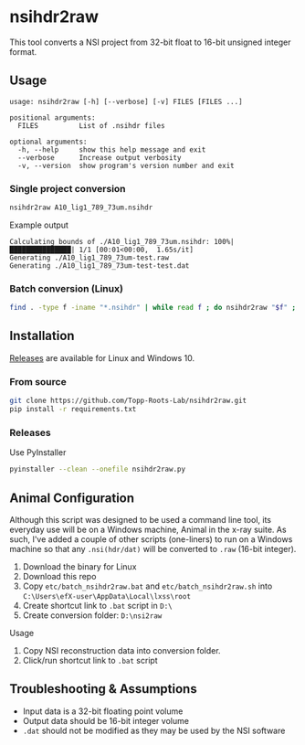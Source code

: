 # nsihdr2raw

This tool converts a NSI project from 32-bit float to 16-bit unsigned integer format.

## Usage
```
usage: nsihdr2raw [-h] [--verbose] [-v] FILES [FILES ...]

positional arguments:
  FILES          List of .nsihdr files

optional arguments:
  -h, --help     show this help message and exit
  --verbose      Increase output verbosity
  -v, --version  show program's version number and exit
```

### Single project conversion
```bash
nsihdr2raw A10_lig1_789_73um.nsihdr
```

Example output
```
Calculating bounds of ./A10_lig1_789_73um.nsihdr: 100%|███████████████| 1/1 [00:01<00:00,  1.65s/it]
Generating ./A10_lig1_789_73um-test.raw
Generating ./A10_lig1_789_73um-test-test.dat
```

### Batch conversion (Linux)

```bash
find . -type f -iname "*.nsihdr" | while read f ; do nsihdr2raw "$f" ; done
```

## Installation

[Releases](https://github.com/Topp-Roots-Lab/nsihdr2raw/releases) are available for Linux and Windows 10.

### From source
```bash
git clone https://github.com/Topp-Roots-Lab/nsihdr2raw.git
pip install -r requirements.txt
```

### Releases

Use PyInstaller

```bash
pyinstaller --clean --onefile nsihdr2raw.py
```

## Animal Configuration

Although this script was designed to be used a command line tool, its everyday
use will be on a Windows machine, Animal in the x-ray suite. As such, I've 
added a couple of other scripts (one-liners) to run on a Windows machine so
that any `.nsi(hdr/dat)` will be converted to `.raw` (16-bit integer).

1. Download the binary for Linux
2. Download this repo
3. Copy `etc/batch_nsihdr2raw.bat` and `etc/batch_nsihdr2raw.sh` into `C:\Users\efX-user\AppData\Local\lxss\root`
4. Create shortcut link to `.bat` script in `D:\`
5. Create conversion folder: `D:\nsi2raw`

Usage

1. Copy NSI reconstruction data into conversion folder.
2. Click/run shortcut link to `.bat` script


## Troubleshooting & Assumptions

- Input data is a 32-bit floating point volume
- Output data should be 16-bit integer volume
- `.dat` should not be modified as they may be used by the NSI software